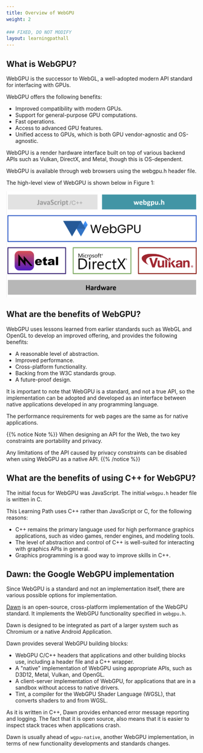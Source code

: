 ```yaml
---
title: Overview of WebGPU
weight: 2

### FIXED, DO NOT MODIFY
layout: learningpathall
---
```


## What is WebGPU?

WebGPU is the successor to WebGL, a well-adopted modern API standard for interfacing with GPUs. 

WebGPU offers the following benefits:

* Improved compatibility with modern GPUs.
* Support for general-purpose GPU computations.
* Fast operations.
* Access to advanced GPU features. 
* Unified access to GPUs, which is both GPU vendor-agnostic and OS-agnostic.

WebGPU is a render hardware interface built on top of various backend APIs such as Vulkan, DirectX, and Metal, though this is OS-dependent. 

WebGPU is available through web browsers using the webgpu.h header file. 

The high-level view of WebGPU is shown below in Figure 1:

![Figure 1: WebGPU high level view #center](images/webgpu_highlevel.png "Figure 1: WebGPU High-Level View")

## What are the benefits of WebGPU?

WebGPU uses lessons learned from earlier standards such as WebGL and OpenGL to develop an improved offering, and provides the following benefits: 

* A reasonable level of abstraction.
* Improved performance.
* Cross-platform functionality.
* Backing from the W3C standards group.
* A future-proof design.

It is important to note that WebGPU is a standard, and not a true API, so the implementation can be adopted and developed as an interface between native applications developed in any programming language.

The performance requirements for web pages are the same as for native applications.

{{% notice Note %}}
When designing an API for the Web, the two key constraints are portability and privacy. 

Any limitations of the API caused by privacy constraints can be disabled when using WebGPU as a native API.
{{% /notice %}}

## What are the benefits of using C++ for WebGPU?

The initial focus for WebGPU was JavaScript.  The initial `webgpu.h` header file is written in C. 

This Learning Path uses C++ rather than JavaScript or C, for the following reasons:

* C++ remains the primary language used for high performance graphics applications, such as video games, render engines, and modeling tools.
* The level of abstraction and control of C++ is well-suited for interacting with graphics APIs in general.
* Graphics programming is a good way to improve skills in C++.

## Dawn: the Google WebGPU implementation

Since WebGPU is a standard and not an implementation itself, there are various possible options for implementation. 

[Dawn](https://github.com/google/dawn) is an open-source, cross-platform implementation of the WebGPU standard. It implements the WebGPU functionality specified in `webgpu.h`. 

Dawn is designed to be integrated as part of a larger system such as Chromium or a native Android Application.

Dawn provides several WebGPU building blocks:

* WebGPU C/C++ headers that applications and other building blocks use, including a header file and a C++ wrapper.
* A "native" implementation of WebGPU using appropriate APIs, such as D3D12, Metal, Vulkan, and OpenGL. 
* A client-server implementation of WebGPU, for applications that are in a sandbox without access to native drivers.
* Tint, a compiler for the WebGPU Shader Language (WGSL), that converts shaders to and from WGSL.

As it is written in C++, Dawn provides enhanced error message reporting and logging. The fact that it is open source, also means that it is easier to inspect stack traces when applications crash.

Dawn is usually ahead of `wgpu-native`, another WebGPU implementation, in terms of new functionality developments and standards changes. 
